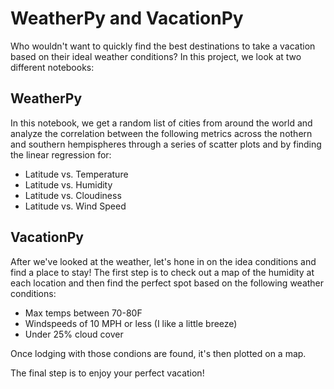 # WeatherPy and VacationPy
Who wouldn't want to quickly find the best destinations to take a vacation based on their ideal weather conditions? In this project, we look at two different notebooks:

## WeatherPy
In this notebook, we get a random list of cities from around the world and analyze the correlation between the following metrics across the nothern and southern hempispheres through a series of scatter plots and by finding the linear regression for:
- Latitude vs. Temperature
- Latitude vs. Humidity
- Latitude vs. Cloudiness
- Latitude vs. Wind Speed

## VacationPy
After we've looked at the weather, let's hone in on the idea conditions and find a place to stay! The first step is to check out a map of the humidity at each location and then find the perfect spot based on the following weather conditions: 
- Max temps between 70-80F
- Windspeeds of 10 MPH or less (I like a little breeze)
- Under 25% cloud cover

Once lodging with those condions are found, it's then plotted on a map.

The final step is to enjoy your perfect vacation! 
